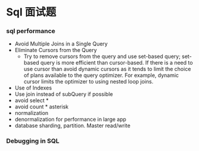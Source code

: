 # Sql 面试题

### sql performance

* Avoid Multiple Joins in a Single Query
* Eliminate Cursors from the Query
  * Try to remove cursors from the query and use set-based query; set-based query is more efficient than cursor-based. If there is a need to use cursor than avoid dynamic cursors as it tends to limit the choice of plans available to the query optimizer. For example, dynamic cursor limits the optimizer to using nested loop joins.
* Use of Indexes
* Use join instead of subQuery if possible
* avoid select \*
* avoid count \* asterisk
* normalization
* denormalization for performance in large app
* database sharding, partition. Master read/write

### Debugging in SQL
